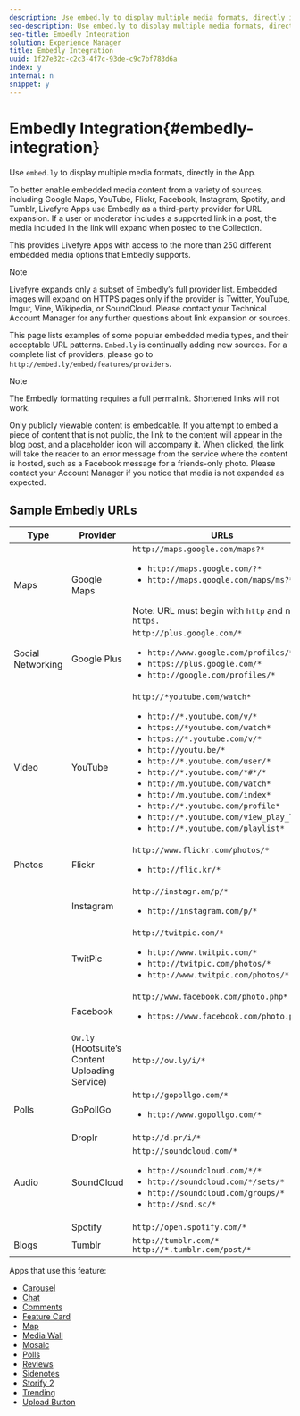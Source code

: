 ```yaml
---
description: Use embed.ly to display multiple media formats, directly in the App.
seo-description: Use embed.ly to display multiple media formats, directly in the App.
seo-title: Embedly Integration
solution: Experience Manager
title: Embedly Integration
uuid: 1f27e32c-c2c3-4f7c-93de-c9c7bf783d6a
index: y
internal: n
snippet: y
---
```


# Embedly Integration{#embedly-integration}

Use `embed.ly` to display multiple media formats, directly in the App.

To better enable embedded media content from a variety of sources, including Google Maps, YouTube, Flickr, Facebook, Instagram, Spotify, and Tumblr, Livefyre Apps use Embedly as a third-party provider for URL expansion. If a user or moderator includes a supported link in a post, the media included in the link will expand when posted to the Collection.

This provides Livefyre Apps with access to the more than 250 different embedded media options that Embedly supports.

>[!NOTE]
>
>Livefyre expands only a subset of Embedly’s full provider list. Embedded images will expand on HTTPS pages only if the provider is Twitter, YouTube, Imgur, Vine, Wikipedia, or SoundCloud. Please contact your Technical Account Manager for any further questions about link expansion or sources.

This page lists examples of some popular embedded media types, and their acceptable URL patterns. `Embed.ly` is continually adding new sources. For a complete list of providers, please go to `http://embed.ly/embed/features/providers`.

>[!NOTE]
>
>The Embedly formatting requires a full permalink. Shortened links will not work.

Only publicly viewable content is embeddable. If you attempt to embed a piece of content that is not public, the link to the content will appear in the blog post, and a placeholder icon will accompany it. When clicked, the link will take the reader to an error message from the service where the content is hosted, such as a Facebook message for a friends-only photo. Please contact your Account Manager if you notice that media is not expanded as expected.

## Sample Embedly URLs

|Type|Provider|URLs|
|--- |--- |--- |
|Maps|Google Maps|`http://maps.google.com/maps?*` <br><ul><li>`http://maps.google.com/?*`</li><li>`http://maps.google.com/maps/ms?*`</li></ul><br>Note: URL must begin with `http` and not `https.`|
|Social Networking|Google Plus |`http://plus.google.com/*`<br><ul><li>`http://www.google.com/profiles/*`</li><li> `https://plus.google.com/*`</li><li> `http://google.com/profiles/*`</li></ul> |
| Video | YouTube | `http://*youtube.com/watch*` <br><ul><li> `http://*.youtube.com/v/*`</li><li>`https://*youtube.com/watch*` </li><li>`https://*.youtube.com/v/*`</li><li>`http://youtu.be/*`</li><li>`http://*.youtube.com/user/*` </li><li>`http://*.youtube.com/*#*/*`</li><li>`http://m.youtube.com/watch*`</li><li>`http://m.youtube.com/index*`</li><li>`http://*.youtube.com/profile*`</li><li>`http://*.youtube.com/view_play_list*`</li><li>`http://*.youtube.com/playlist*`</li></ul>|
|Photos|Flickr|`http://www.flickr.com/photos/*` <br><ul><li>`http://flic.kr/*`</li></ul>|
||Instagram|`http://instagr.am/p/*` <br><ul><li>`http://instagram.com/p/*`</li></ul>|
||TwitPic|`http://twitpic.com/*` <br><ul><li>`http://www.twitpic.com/*`</li><li>`http://twitpic.com/photos/*`</li><li>`http://www.twitpic.com/photos/*`</li></ul>|
||Facebook|`http://www.facebook.com/photo.php*` <br><ul><li> `https://www.facebook.com/photo.php*`</li></ul>|
||`Ow.ly` (Hootsuite’s Content Uploading Service)|`http://ow.ly/i/*`|
|Polls|GoPollGo|`http://gopollgo.com/*`<br><ul><li> `http://www.gopollgo.com/*`</li></ul>|
||Droplr|`http://d.pr/i/*`</li></ul>|
|Audio|SoundCloud|`http://soundcloud.com/*` <br><ul><li>`http://soundcloud.com/*/*` </li><li>`http://soundcloud.com/*/sets/*` </li><li>`http://soundcloud.com/groups/*` </li><li>`http://snd.sc/*`</li></ul>|
||Spotify|`http://open.spotify.com/*`|
|Blogs|Tumblr|`http://tumblr.com/*` `http://*.tumblr.com/post/*`</li></ul>|

Apps that use this feature:

* [Carousel](../../c-about-apps/c-carousel-app/c-carousel-app.md#c_carousel_app)
* [Chat](../../c-about-apps/c-chat-app/c-chat-app.md#c_chat_app)
* [Comments](c_comments_app.md#c_comments_app)
* [Feature Card](../../c-about-apps/c-feature-card-app/c-feature-card-app.md#c_feature_card_app)
* [Map](../../c-about-apps/c-map-app/c-map-app.md#c_map_app)
* [Media Wall](../../c-about-apps/c-media-wall-app/c-media-wall-app.md#c_media_wall_app)
* [Mosaic](../../c-about-apps/c-mosaic-app/c-mosaic-app.md#c_mosaic_app)
* [Polls](../../c-about-apps/c-polls-app/c-polls-app.md#c_polls_app)
* [Reviews](../../c-about-apps/c-reviews-app/c-reviews-app.md#c_reviews_app)
* [Sidenotes](../../c-about-apps/c-sidenotes-app/c-sidenotes-app.md#c_sidenotes_app)
* [Storify 2](../../c-about-apps/c-storify2/c-storify2.md#c_storify2)
* [Trending](../../c-about-apps/c-trending-app/c-trending-app.md#c_trending_app)
* [Upload Button](../../c-about-apps/c-upload-button-app/c-upload-button-app.md#c_upload_button_app)

